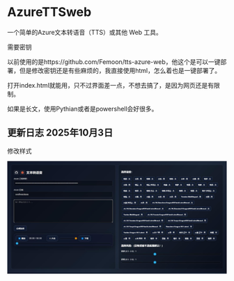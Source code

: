 # AzureTTSweb

一个简单的Azure文本转语音（TTS）或其他 Web 工具。

需要密钥

以前使用的是https://github.com/Femoon/tts-azure-web，他这个是可以一键部署，但是修改密钥还是有些麻烦的，我直接使用html，怎么着也是一键部署了。

打开index.html就能用，只不过界面差一点，不想去搞了，是因为网页还是有限制。

如果是长文，使用Pythian或者是powershell会好很多。

## 更新日志 2025年10月3日

修改样式

![](./image/3.jpg)
